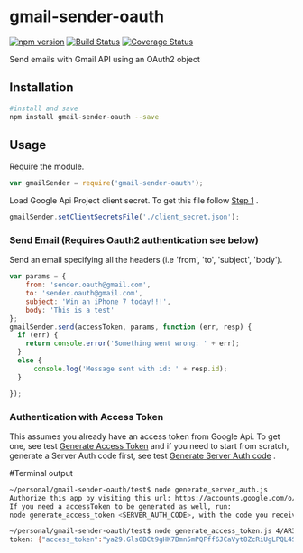 # gmail-sender-oauth

[![npm version](https://badge.fury.io/js/gmail-sender-oauth.svg)](https://badge.fury.io/js/gmail-sender-oauth)
[![Build Status](https://travis-ci.org/fedecia/gmail-sender-oauth.svg?branch=master)](https://travis-ci.org/fedecia/gmail-sender-oauth)
[![Coverage Status](https://coveralls.io/repos/github/fedecia/gmail-sender-oauth/badge.svg?branch=master)](https://coveralls.io/github/fedecia/gmail-sender-oauth?branch=master)

Send emails with Gmail API using an OAuth2 object

## Installation

```sh
#install and save
npm install gmail-sender-oauth --save
```

## Usage
Require the module.
```js
var gmailSender = require('gmail-sender-oauth');
```
Load Google Api Project client secret. To get this file follow [Step 1](https://developers.google.com/gmail/api/quickstart/nodejs) .
```js
gmailSender.setClientSecretsFile('./client_secret.json');
```
### Send Email (Requires Oauth2 authentication see below)
Send an email specifying all the headers (i.e 'from', 'to', 'subject', 'body').
```js
var params = {
    from: 'sender.oauth@gmail.com',
    to: 'sender.oauth@gmail.com',
    subject: 'Win an iPhone 7 today!!!',
    body: 'This is a test'
};
gmailSender.send(accessToken, params, function (err, resp) {
  if (err) {
    return console.error('Something went wrong: ' + err);
  }
  else {
      console.log('Message sent with id: ' + resp.id);
  }

});
```

### Authentication with Access Token
This assumes you already have an access token from Google Api. To get one, see test [Generate Access Token](../master/test/generate_access_token.js) and if you need to start from scratch, generate a Server Auth code first, see test [Generate Server Auth code](../master/test/generate_access_token.js) .

#Terminal output
```sh
~/personal/gmail-sender-oauth/test$ node generate_server_auth.js 
Authorize this app by visiting this url: https://accounts.google.com/o/oauth2/auth?access_type=offline&scope=https%3A%2F%2Fwww.googleapis.com%2Fauth%2Fgmail.compose&response_type=code&client_id=1081826302113-deknk5sgd6n2vutgv3l4ub4530qqc8kh.apps.googleusercontent.com&redirect_uri=urn%3Aietf%3Awg%3Aoauth%3A2.0%3Aoob
If you need a accessToken to be generated as well, run: 
node generate_access_token <SERVER_AUTH_CODE>, with the code you received from the visited URL.

~/personal/gmail-sender-oauth/test$ node generate_access_token.js 4/AR34xAC0Z437ItI_27FmpDYmCeNMpMWNyZk0G6cV6EQ
token: {"access_token":"ya29.Gls0BCt9gHK7Bmn5mPQFff6JCaVyt8ZcRiUgLPQL4SmAFk-msJOTIaISi-UiPhRD7QHR2n_8dJXymn08helwDCcnHpGK14sqHXhsH3fgTlvaNz1dZbA7P6LJO4BH","refresh_token":"1/kVLTLeR7vb1e6tuT6XHWBqZ0nG-qwldfeO1uhwdwBok","token_type":"Bearer","expiry_date":1492885695675}
```
